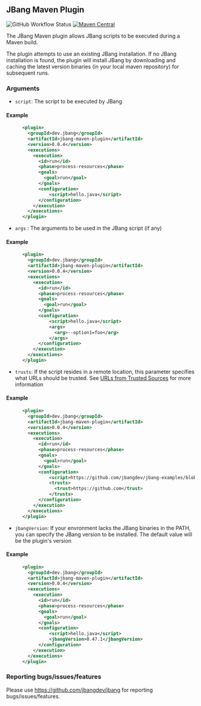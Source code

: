 ## JBang Maven Plugin 

![GitHub Workflow Status](https://img.shields.io/github/workflow/status/jbangdev/jbang-maven-plugin/JBang%20CI?style=for-the-badge)
[![Maven Central](https://img.shields.io/maven-central/v/dev.jbang/jbang-maven-plugin.svg?label=Maven-Central&style=for-the-badge)](https://search.maven.org/search?q=g:%22dev.jbang%22%20AND%20a:%22jbang-maven-plugin%22)

The JBang Maven plugin allows JBang scripts to be executed during a Maven build.

The plugin attempts to use an existing JBang installation. If no JBang installation is found, the plugin will install JBang by downloading and caching the latest version binaries (in your local maven repository) for subsequent runs. 

### Arguments

- `script`: The script to be executed by JBang

#### Example 

```xml
      <plugin>
        <groupId>dev.jbang</groupId>
        <artifactId>jbang-maven-plugin</artifactId>
        <version>0.0.4</version>
        <executions>
          <execution>
            <id>run</id>
            <phase>process-resources</phase>
            <goals>
              <goal>run</goal>
            </goals>
            <configuration>
                <script>hello.java</script>
            </configuration>
          </execution>
        </executions>
      </plugin>
```
    
- `args` : The arguments to be used in the JBang script (if any)

#### Example 

```xml
      <plugin>
        <groupId>dev.jbang</groupId>
        <artifactId>jbang-maven-plugin</artifactId>
        <version>0.0.4</version>
        <executions>
          <execution>
            <id>run</id>
            <phase>process-resources</phase>
            <goals>
              <goal>run</goal>
            </goals>
            <configuration>
                <script>hello.java</script>
                <args>
                  <arg>--option1=foo</arg>
                </args>
            </configuration>
          </execution>
        </executions>
      </plugin>
```

- `trusts`: If the script resides in a remote location, this parameter specifies what URLs should be trusted. See [URLs from Trusted Sources](https://github.com/jbangdev/jbang#urls-from-trusted-sources) for more information


#### Example 

```xml
      <plugin>
        <groupId>dev.jbang</groupId>
        <artifactId>jbang-maven-plugin</artifactId>
        <version>0.0.4</version>
        <executions>
          <execution>
            <id>run</id>
            <phase>process-resources</phase>
            <goals>
              <goal>run</goal>
            </goals>
            <configuration>
                <script>https://github.com/jbangdev/jbang-examples/blob/master/examples/lang.java</script>
                <trusts>
                  <trust>https://github.com</trust>
                </trusts>
            </configuration>
          </execution>
        </executions>
      </plugin>
```

- `jbangVersion`: If your envronment lacks the JBang binaries in the PATH, you can specify the JBang version to be installed. The default value will be the plugin's version


#### Example 

```xml
      <plugin>
        <groupId>dev.jbang</groupId>
        <artifactId>jbang-maven-plugin</artifactId>
        <version>0.0.4</version>
        <executions>
          <execution>
            <id>run</id>
            <phase>process-resources</phase>
            <goals>
              <goal>run</goal>
            </goals>
            <configuration>
                <script>hello.java</script>
                <jbangVersion>0.47.1</jbangVersion>
            </configuration>
          </execution>
        </executions>
      </plugin>
```

### Reporting bugs/issues/features

Please use https://github.com/jbangdev/jbang for reporting bugs/issues/features. 
